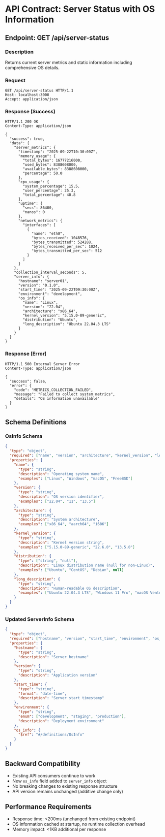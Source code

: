# API Contract: Server Status with OS Information

## Endpoint: GET /api/server-status

### Description
Returns current server metrics and static information including comprehensive OS details.

### Request
```http
GET /api/server-status HTTP/1.1
Host: localhost:3000
Accept: application/json
```

### Response (Success)
```http
HTTP/1.1 200 OK
Content-Type: application/json

{
  "success": true,
  "data": {
    "server_metrics": {
      "timestamp": "2025-09-22T10:30:00Z",
      "memory_usage": {
        "total_bytes": 16777216000,
        "used_bytes": 8388608000,
        "available_bytes": 8388608000,
        "percentage": 50.0
      },
      "cpu_usage": {
        "system_percentage": 15.5,
        "user_percentage": 25.3,
        "total_percentage": 40.8
      },
      "uptime": {
        "secs": 86400,
        "nanos": 0
      },
      "network_metrics": {
        "interfaces": [
          {
            "name": "eth0",
            "bytes_received": 1048576,
            "bytes_transmitted": 524288,
            "bytes_received_per_sec": 1024,
            "bytes_transmitted_per_sec": 512
          }
        ]
      }
    },
    "collection_interval_seconds": 5,
    "server_info": {
      "hostname": "server01",
      "version": "0.1.0",
      "start_time": "2025-09-22T09:30:00Z",
      "environment": "development",
      "os_info": {
        "name": "Linux",
        "version": "22.04",
        "architecture": "x86_64",
        "kernel_version": "5.15.0-89-generic",
        "distribution": "Ubuntu",
        "long_description": "Ubuntu 22.04.3 LTS"
      }
    }
  }
}
```

### Response (Error)
```http
HTTP/1.1 500 Internal Server Error
Content-Type: application/json

{
  "success": false,
  "error": {
    "code": "METRICS_COLLECTION_FAILED",
    "message": "Failed to collect system metrics",
    "details": "OS information unavailable"
  }
}
```

## Schema Definitions

### OsInfo Schema
```json
{
  "type": "object",
  "required": ["name", "version", "architecture", "kernel_version", "long_description"],
  "properties": {
    "name": {
      "type": "string",
      "description": "Operating system name",
      "examples": ["Linux", "Windows", "macOS", "FreeBSD"]
    },
    "version": {
      "type": "string", 
      "description": "OS version identifier",
      "examples": ["22.04", "11", "13.5"]
    },
    "architecture": {
      "type": "string",
      "description": "System architecture",
      "examples": ["x86_64", "aarch64", "i686"]
    },
    "kernel_version": {
      "type": "string",
      "description": "Kernel version string",
      "examples": ["5.15.0-89-generic", "22.6.0", "13.5.0"]
    },
    "distribution": {
      "type": ["string", "null"],
      "description": "Linux distribution name (null for non-Linux)",
      "examples": ["Ubuntu", "CentOS", "Debian", null]
    },
    "long_description": {
      "type": "string",
      "description": "Human-readable OS description",
      "examples": ["Ubuntu 22.04.3 LTS", "Windows 11 Pro", "macOS Ventura 13.5"]
    }
  }
}
```

### Updated ServerInfo Schema
```json
{
  "type": "object",
  "required": ["hostname", "version", "start_time", "environment", "os_info"],
  "properties": {
    "hostname": {
      "type": "string",
      "description": "Server hostname"
    },
    "version": {
      "type": "string", 
      "description": "Application version"
    },
    "start_time": {
      "type": "string",
      "format": "date-time",
      "description": "Server start timestamp"
    },
    "environment": {
      "type": "string",
      "enum": ["development", "staging", "production"],
      "description": "Deployment environment"
    },
    "os_info": {
      "$ref": "#/definitions/OsInfo"
    }
  }
}
```

## Backward Compatibility
- Existing API consumers continue to work
- New `os_info` field added to `server_info` object
- No breaking changes to existing response structure
- API version remains unchanged (additive change only)

## Performance Requirements
- Response time: <200ms (unchanged from existing endpoint)
- OS information cached at startup, no runtime collection overhead
- Memory impact: <1KB additional per response